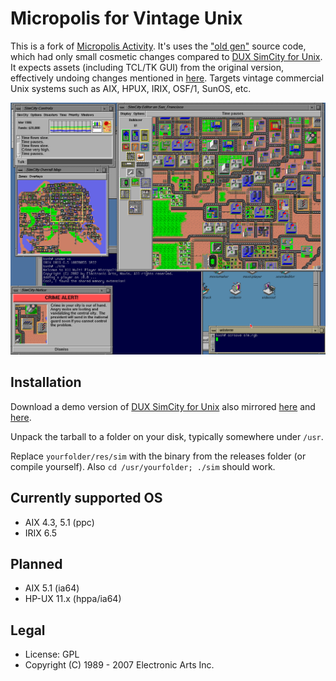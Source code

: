 # Micropolis for Vintage Unix

This is a fork of [Micropolis Activity](https://github.com/SimHacker/micropolis/tree/master/micropolis-activity). It's uses the ["old gen"](https://wiki.laptop.org/go/Micropolis#Old_Generation:_C_TCL/Tk_Micropolis) source code, which had only small cosmetic changes compared to [DUX SimCity for Unix](https://web.archive.org/web/19970714233606/http://www.dux.com/simctyux.html). It expects assets (including TCL/TK GUI) from the original version, effectively undoing changes mentioned in [here](https://raw.githubusercontent.com/SimHacker/micropolis/master/micropolis-activity/src/PLAN.txt). Targets vintage commercial Unix systems such as AIX, HPUX, IRIX, OSF/1, SunOS, etc. 


![Micropolis-IRIX](simirix.png)

## Installation

Download a demo version of [DUX SimCity for Unix](https://web.archive.org/web/19970714233306/http://www.dux.com/demo.html) also mirrored [here](http://osarchive.org/apps/simcity) and [here](http://tenox.pdp-11.ru/apps/simcity/).

Unpack the tarball to a folder on your disk, typically somewhere under `/usr`.

Replace `yourfolder/res/sim` with the binary from the releases folder (or compile yourself). Also `cd /usr/yourfolder; ./sim` should work.

## Currently supported OS

- AIX 4.3, 5.1 (ppc)
- IRIX 6.5

## Planned

- AIX 5.1 (ia64)
- HP-UX 11.x (hppa/ia64)

## Legal

- License: GPL
- Copyright (C) 1989 - 2007 Electronic Arts Inc.
